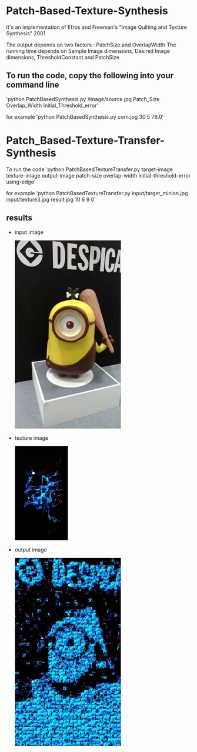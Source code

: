 # Patch-Based-Texture-Synthesis
It's an implementation of Efros and Freeman's "Image Quilting and Texture Synthesis" 2001

The output depends on two factors : PatchSize and OverlapWidth
The running time depends on Sample Image dimensions, Desired Image dimensions, ThresholdConstant and PatchSize

## To run the code, copy the following into your command line
'python PatchBasedSynthesis.py /image/source.jpg Patch_Size Overlap_Width Initial_Threshold_error'

for example
'python PatchBasedSynthesis.py corn.jpg 30 5 78.0'

# Patch_Based-Texture-Transfer-Synthesis
To run the code
'python PatchBasedTextureTransfer.py target-image texture-image output-image patch-size overlap-width initial-threshold-error using-edge'

for example
'python PatchBasedTextureTransfer.py input/target_minion.jpg input/texture3.jpg result.jpg 10 6 9 0'

## results
 - input image

    ![](input/target_minion.jpg)
 - texture image

    ![](input/texture3.jpg)
 - output image
 
    ![](results/target_minion_texture3.jpg)

